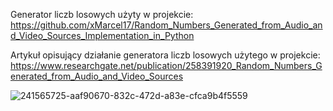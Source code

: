Generator liczb losowych użyty w projekcie:
https://github.com/xMarcel17/Random_Numbers_Generated_from_Audio_and_Video_Sources_Implementation_in_Python

Artykuł opisujący działanie generatora liczb losowych użytego w projekcie:
https://www.researchgate.net/publication/258391920_Random_Numbers_Generated_from_Audio_and_Video_Sources

![241565725-aaf90670-832c-472d-a83e-cfca9b4f5559](https://github.com/xMarcel17/Podpis_Cyfrowy/assets/148289374/8ef70330-7a3d-4f5a-959e-f7735389b8f6)
